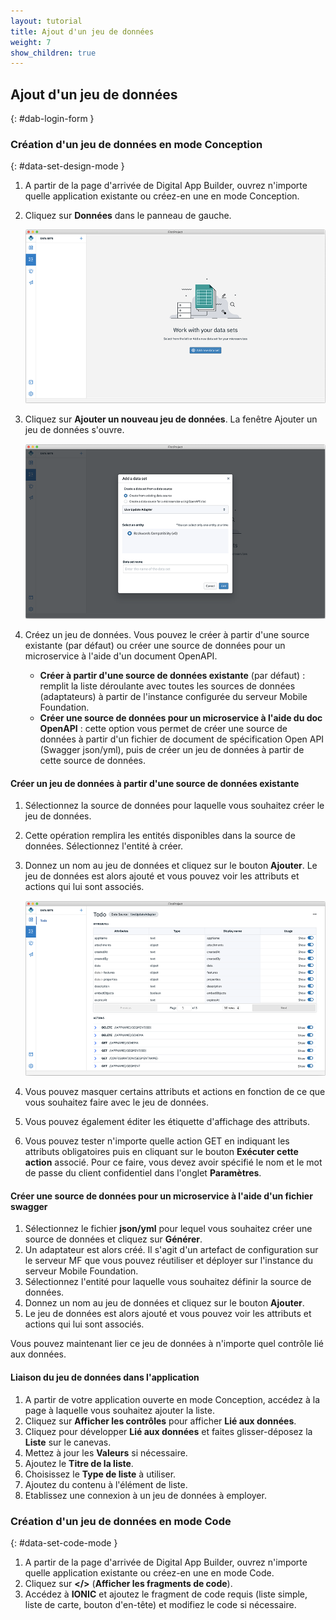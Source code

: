 ```yaml
---
layout: tutorial
title: Ajout d'un jeu de données
weight: 7
show_children: true
---
```

<!-- NLS_CHARSET=UTF-8 -->
## Ajout d'un jeu de données
{: #dab-login-form }

### Création d'un jeu de données en mode Conception
{: #data-set-design-mode }

1. A partir de la page d'arrivée de Digital App Builder, ouvrez n'importe quelle application existante ou créez-en une en mode Conception.
2. Cliquez sur **Données** dans le panneau de gauche.

    ![Données](dab-list-menu.png)

3. Cliquez sur **Ajouter un nouveau jeu de données**. La fenêtre Ajouter un jeu de données s'ouvre.

    ![Ajouter un nouveau jeu de données](dab-list-add-data-set.png)

4. Créez un jeu de données. Vous pouvez le créer à partir d'une source existante (par défaut) ou créer une source de données pour un microservice à l'aide d'un document OpenAPI.
    * **Créer à partir d'une source de données existante** (par défaut) : remplit la liste déroulante avec toutes les sources de données (adaptateurs) à partir de l'instance configurée du serveur Mobile Foundation. 
    * **Créer une source de données pour un microservice à l'aide du doc OpenAPI** : cette option vous permet de créer une source de données à partir d'un fichier de document de spécification Open API (Swagger json/yml), puis de créer un jeu de données à partir de cette source de données.

#### Créer un jeu de données à partir d'une source de données existante

1. Sélectionnez la source de données pour laquelle vous souhaitez créer le jeu de données.
2. Cette opération remplira les entités disponibles dans la source de données. Sélectionnez l'entité à créer.
3. Donnez un nom au jeu de données et cliquez sur le bouton **Ajouter**. Le jeu de données est alors ajouté et vous pouvez voir les attributs et actions qui lui sont associés.

    ![Nouveau jeu de données et ses attributs](dab-list-dataset-attributes.png)

4. Vous pouvez masquer certains attributs et actions en fonction de ce que vous souhaitez faire avec le jeu de données.
5. Vous pouvez également éditer les étiquette d'affichage des attributs.
6. Vous pouvez tester n'importe quelle action GET en indiquant les attributs obligatoires puis en cliquant sur le bouton **Exécuter cette action** associé. Pour ce faire, vous devez avoir spécifié le nom et le mot de passe du client confidentiel dans l'onglet **Paramètres**.

#### Créer une source de données pour un microservice à l'aide d'un fichier swagger

1. Sélectionnez le fichier **json/yml** pour lequel vous souhaitez créer une source de données et cliquez sur **Générer**.
2. Un adaptateur est alors créé. Il s'agit d'un artefact de configuration sur le serveur MF que vous pouvez réutiliser et déployer sur l'instance du serveur Mobile Foundation.
3. Sélectionnez l'entité pour laquelle vous souhaitez définir la source de données.
4. Donnez un nom au jeu de données et cliquez sur le bouton **Ajouter**.
5. Le jeu de données est alors ajouté et vous pouvez voir les attributs et actions qui lui sont associés.

Vous pouvez maintenant lier ce jeu de données à n'importe quel contrôle lié aux données.

#### Liaison du jeu de données dans l'application

1. A partir de votre application ouverte en mode Conception, accédez à la page à laquelle vous souhaitez ajouter la liste.
2. Cliquez sur **Afficher les contrôles** pour afficher **Lié aux données**.
3. Cliquez pour développer **Lié aux données** et faites glisser-déposez la **Liste** sur le canevas.
4. Mettez à jour les **Valeurs** si nécessaire. 
5. Ajoutez le **Titre de la liste**.
6. Choisissez le **Type de liste** à utiliser.
7. Ajoutez du contenu à l'élément de liste.
8. Etablissez une connexion à un jeu de données à employer. 

### Création d'un jeu de données en mode Code
{: #data-set-code-mode }

1. A partir de la page d'arrivée de Digital App Builder, ouvrez n'importe quelle application existante ou créez-en une en mode Code.
2. Cliquez sur **</>**  (**Afficher les fragments de code**).
3. Accédez à **IONIC** et ajoutez le fragment de code requis (liste simple, liste de carte, bouton d'en-tête) et modifiez le code si nécessaire.



